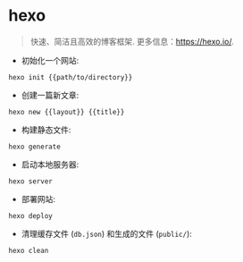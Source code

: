 # hexo

> 快速、简洁且高效的博客框架.
> 更多信息：<https://hexo.io/>.

- 初始化一个网站:

`hexo init {{path/to/directory}}`

- 创建一篇新文章:

`hexo new {{layout}} {{title}}`

- 构建静态文件:

`hexo generate`

- 启动本地服务器:

`hexo server`

- 部署网站:

`hexo deploy`

- 清理缓存文件 (`db.json`) 和生成的文件 (`public/`):

`hexo clean`
